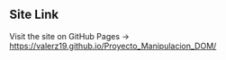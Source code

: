 ## Site Link
Visit the site on GitHub Pages → https://valerz19.github.io/Proyecto_Manipulacion_DOM/

